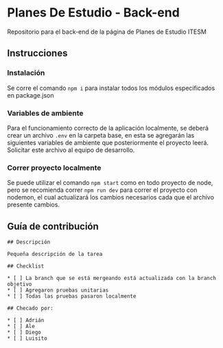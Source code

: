 # Planes De Estudio - Back-end

Repositorio para el back-end de la página de Planes de Estudio ITESM

## Instrucciones

### Instalación

Se corre el comando `npm i` para instalar todos los módulos especificados en package.json

### Variables de ambiente

Para el funcionamiento correcto de la aplicación localmente, se deberá crear un archivo `.env` en la carpeta base, en esta se agregarán las siguientes variables de ambiente que posteriormente el proyecto leerá. Solicitar este archivo al equipo de desarrollo.

### Correr proyecto localmente

Se puede utilizar el comando `npm start` como en todo proyecto de node, pero se recomienda correr `npm run dev` para correr el proyecto con nodemon, el cual actualizará los cambios necesarios cada que el archivo presente cambios.

## Guía de contribución

```
## Descripción

Pequeña descripción de la tarea

## Checklist

* [ ] La branch que se está mergeando está actualizada con la branch objetivo
* [ ] Agregaron pruebas unitarias
* [ ] Todas las pruebas pasaron localmente

## Checado por:

* [ ] Adrián
* [ ] Ale
* [ ] Diego
* [ ] Luisito
```
